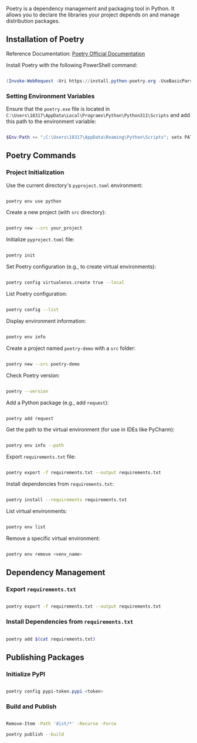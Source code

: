 Poetry is a dependency management and packaging tool in Python. It allows you to declare the libraries your project depends on and manage distribution packages.

## Installation of Poetry

Reference Documentation: [Poetry Official Documentation](https://python-poetry.org/docs/)

Install Poetry with the following PowerShell command:

```powershell

(Invoke-WebRequest -Uri https://install.python-poetry.org -UseBasicParsing).Content | python -

```

### Setting Environment Variables

Ensure that the `poetry.exe` file is located in `C:\Users\18317\AppData\Local\Programs\Python\Python311\Scripts` and add this path to the environment variable:

```powershell

$Env:Path += ";C:\Users\18317\AppData\Roaming\Python\Scripts"; setx PATH "$Env:Path"

```

## Poetry Commands

### Project Initialization

Use the current directory's `pyproject.toml` environment:

```bash

poetry env use python

```

Create a new project (with `src` directory):

```bash

poetry new --src your_project

```

Initialize `pyproject.toml` file:

```bash

poetry init

```

Set Poetry configuration (e.g., to create virtual environments):

```bash

poetry config virtualenvs.create true --local

```

List Poetry configuration:

```bash

poetry config --list

```

Display environment information:

```bash

poetry env info

```

Create a project named `poetry-demo` with a `src` folder:

```bash

poetry new --src poetry-demo

```

Check Poetry version:

```bash

poetry --version

```

Add a Python package (e.g., add `request`):

```bash

poetry add request

```

Get the path to the virtual environment (for use in IDEs like PyCharm):

```bash

poetry env info --path

```

Export `requirements.txt` file:

```bash

poetry export -f requirements.txt --output requirements.txt

```

Install dependencies from `requirements.txt`:

```bash

poetry install --requirements requirements.txt

```

List virtual environments:

```bash

poetry env list

```

Remove a specific virtual environment:

```bash

poetry env remove <venv_name>

```

## Dependency Management

### Export `requirements.txt`

```bash

poetry export -f requirements.txt --output requirements.txt

```

### Install Dependencies from `requirements.txt`

```bash

poetry add $(cat requirements.txt)

```

## Publishing Packages

### Initialize PyPI

```powershell

poetry config pypi-token.pypi <token>

```

### Build and Publish

```bash

Remove-Item -Path 'dist/*' -Recurse -Force

poetry publish --build

```
